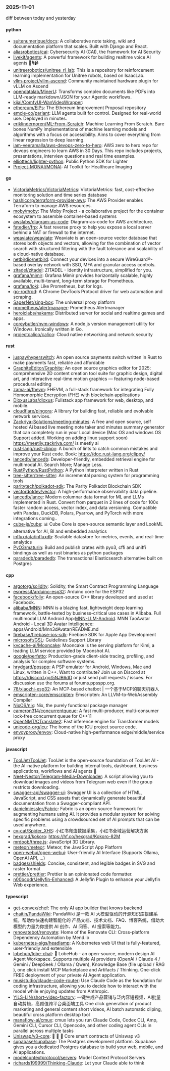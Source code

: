 ### 2025-11-01
diff between today and yesterday

#### python
* [suitenumerique/docs](https://github.com/suitenumerique/docs): A collaborative note taking, wiki and documentation platform that scales. Built with Django and React.
* [aliasrobotics/cai](https://github.com/aliasrobotics/cai): Cybersecurity AI (CAI), the framework for AI Security
* [livekit/agents](https://github.com/livekit/agents): A powerful framework for building realtime voice AI agents 🤖🎙️📹
* [unitreerobotics/unitree_rl_lab](https://github.com/unitreerobotics/unitree_rl_lab): This is a repository for reinforcement learning implementation for Unitree robots, based on IsaacLab.
* [vllm-project/vllm-ascend](https://github.com/vllm-project/vllm-ascend): Community maintained hardware plugin for vLLM on Ascend
* [opendatalab/MinerU](https://github.com/opendatalab/MinerU): Transforms complex documents like PDFs into LLM-ready markdown/JSON for your Agentic workflows.
* [kijai/ComfyUI-WanVideoWrapper](https://github.com/kijai/ComfyUI-WanVideoWrapper): 
* [ethereum/EIPs](https://github.com/ethereum/EIPs): The Ethereum Improvement Proposal repository
* [emcie-co/parlant](https://github.com/emcie-co/parlant): LLM agents built for control. Designed for real-world use. Deployed in minutes.
* [eriklindernoren/ML-From-Scratch](https://github.com/eriklindernoren/ML-From-Scratch): Machine Learning From Scratch. Bare bones NumPy implementations of machine learning models and algorithms with a focus on accessibility. Aims to cover everything from linear regression to deep learning.
* [iam-veeramalla/aws-devops-zero-to-hero](https://github.com/iam-veeramalla/aws-devops-zero-to-hero): AWS zero to hero repo for devops engineers to learn AWS in 30 Days. This repo includes projects, presentations, interview questions and real time examples.
* [elliottech/lighter-python](https://github.com/elliottech/lighter-python): Public Python SDK for Lighter
* [Project-MONAI/MONAI](https://github.com/Project-MONAI/MONAI): AI Toolkit for Healthcare Imaging

#### go
* [VictoriaMetrics/VictoriaMetrics](https://github.com/VictoriaMetrics/VictoriaMetrics): VictoriaMetrics: fast, cost-effective monitoring solution and time series database
* [hashicorp/terraform-provider-aws](https://github.com/hashicorp/terraform-provider-aws): The AWS Provider enables Terraform to manage AWS resources.
* [moby/moby](https://github.com/moby/moby): The Moby Project - a collaborative project for the container ecosystem to assemble container-based systems
* [awslabs/diagram-as-code](https://github.com/awslabs/diagram-as-code): Diagram-as-code for AWS architecture.
* [fatedier/frp](https://github.com/fatedier/frp): A fast reverse proxy to help you expose a local server behind a NAT or firewall to the internet.
* [weaviate/weaviate](https://github.com/weaviate/weaviate): Weaviate is an open-source vector database that stores both objects and vectors, allowing for the combination of vector search with structured filtering with the fault tolerance and scalability of a cloud-native database​.
* [netbirdio/netbird](https://github.com/netbirdio/netbird): Connect your devices into a secure WireGuard®-based overlay network with SSO, MFA and granular access controls.
* [zitadel/zitadel](https://github.com/zitadel/zitadel): ZITADEL - Identity infrastructure, simplified for you.
* [grafana/mimir](https://github.com/grafana/mimir): Grafana Mimir provides horizontally scalable, highly available, multi-tenant, long-term storage for Prometheus.
* [grafana/loki](https://github.com/grafana/loki): Like Prometheus, but for logs.
* [go-rod/rod](https://github.com/go-rod/rod): A Chrome DevTools Protocol driver for web automation and scraping.
* [SagerNet/sing-box](https://github.com/SagerNet/sing-box): The universal proxy platform
* [prometheus/alertmanager](https://github.com/prometheus/alertmanager): Prometheus Alertmanager
* [heroiclabs/nakama](https://github.com/heroiclabs/nakama): Distributed server for social and realtime games and apps.
* [coreybutler/nvm-windows](https://github.com/coreybutler/nvm-windows): A node.js version management utility for Windows. Ironically written in Go.
* [projectcalico/calico](https://github.com/projectcalico/calico): Cloud native networking and network security

#### rust
* [juspay/hyperswitch](https://github.com/juspay/hyperswitch): An open source payments switch written in Rust to make payments fast, reliable and affordable
* [GraphiteEditor/Graphite](https://github.com/GraphiteEditor/Graphite): An open source graphics editor for 2025: comprehensive 2D content creation tool suite for graphic design, digital art, and interactive real-time motion graphics — featuring node-based procedural editing
* [zama-ai/fhevm](https://github.com/zama-ai/fhevm): FHEVM, a full-stack framework for integrating Fully Homomorphic Encryption (FHE) with blockchain applications
* [DioxusLabs/dioxus](https://github.com/DioxusLabs/dioxus): Fullstack app framework for web, desktop, and mobile.
* [cloudflare/pingora](https://github.com/cloudflare/pingora): A library for building fast, reliable and evolvable network services.
* [Zackriya-Solutions/meeting-minutes](https://github.com/Zackriya-Solutions/meeting-minutes): A free and open source, self hosted Ai based live meeting note taker and minutes summary generator that can completely run in your Local device (Mac OS and windows OS Support added. Working on adding linux support soon) https://meetily.zackriya.com/ is meetly ai
* [rust-lang/rust-clippy](https://github.com/rust-lang/rust-clippy): A bunch of lints to catch common mistakes and improve your Rust code. Book: https://doc.rust-lang.org/clippy/
* [lancedb/lancedb](https://github.com/lancedb/lancedb): Developer-friendly, embedded retrieval engine for multimodal AI. Search More; Manage Less.
* [RustPython/RustPython](https://github.com/RustPython/RustPython): A Python Interpreter written in Rust
* [tree-sitter/tree-sitter](https://github.com/tree-sitter/tree-sitter): An incremental parsing system for programming tools
* [paritytech/polkadot-sdk](https://github.com/paritytech/polkadot-sdk): The Parity Polkadot Blockchain SDK
* [vectordotdev/vector](https://github.com/vectordotdev/vector): A high-performance observability data pipeline.
* [lancedb/lance](https://github.com/lancedb/lance): Modern columnar data format for ML and LLMs implemented in Rust. Convert from parquet in 2 lines of code for 100x faster random access, vector index, and data versioning. Compatible with Pandas, DuckDB, Polars, Pyarrow, and PyTorch with more integrations coming..
* [cube-js/cube](https://github.com/cube-js/cube): 📊 Cube Core is open-source semantic layer and LookML alternative for AI, BI and embedded analytics
* [influxdata/influxdb](https://github.com/influxdata/influxdb): Scalable datastore for metrics, events, and real-time analytics
* [PyO3/maturin](https://github.com/PyO3/maturin): Build and publish crates with pyo3, cffi and uniffi bindings as well as rust binaries as python packages
* [paradedb/paradedb](https://github.com/paradedb/paradedb): The transactional Elasticsearch alternative built on Postgres

#### cpp
* [argotorg/solidity](https://github.com/argotorg/solidity): Solidity, the Smart Contract Programming Language
* [espressif/arduino-esp32](https://github.com/espressif/arduino-esp32): Arduino core for the ESP32
* [facebook/folly](https://github.com/facebook/folly): An open-source C++ library developed and used at Facebook.
* [alibaba/MNN](https://github.com/alibaba/MNN): MNN is a blazing fast, lightweight deep learning framework, battle-tested by business-critical use cases in Alibaba. Full multimodal LLM Android App:[MNN-LLM-Android](./apps/Android/MnnLlmChat/README.md). MNN TaoAvatar Android - Local 3D Avatar Intelligence: apps/Android/Mnn3dAvatar/README.md
* [firebase/firebase-ios-sdk](https://github.com/firebase/firebase-ios-sdk): Firebase SDK for Apple App Development
* [microsoft/GSL](https://github.com/microsoft/GSL): Guidelines Support Library
* [kvcache-ai/Mooncake](https://github.com/kvcache-ai/Mooncake): Mooncake is the serving platform for Kimi, a leading LLM service provided by Moonshot AI.
* [google/perfetto](https://github.com/google/perfetto): Production-grade client-side tracing, profiling, and analysis for complex software systems.
* [hrydgard/ppsspp](https://github.com/hrydgard/ppsspp): A PSP emulator for Android, Windows, Mac and Linux, written in C++. Want to contribute? Join us on Discord at https://discord.gg/5NJB6dD or just send pull requests / issues. For discussion use the forums at forums.ppsspp.org.
* [78/xiaozhi-esp32](https://github.com/78/xiaozhi-esp32): An MCP-based chatbot | 一个基于MCP的聊天机器人
* [emscripten-core/emscripten](https://github.com/emscripten-core/emscripten): Emscripten: An LLVM-to-WebAssembly Compiler
* [NixOS/nix](https://github.com/NixOS/nix): Nix, the purely functional package manager
* [cameron314/concurrentqueue](https://github.com/cameron314/concurrentqueue): A fast multi-producer, multi-consumer lock-free concurrent queue for C++11
* [OpenNMT/CTranslate2](https://github.com/OpenNMT/CTranslate2): Fast inference engine for Transformer models
* [unicode-org/icu](https://github.com/unicode-org/icu): The home of the ICU project source code.
* [envoyproxy/envoy](https://github.com/envoyproxy/envoy): Cloud-native high-performance edge/middle/service proxy

#### javascript
* [ToolJet/ToolJet](https://github.com/ToolJet/ToolJet): ToolJet is the open-source foundation of ToolJet AI - the AI-native platform for building internal tools, dashboard, business applications, workflows and AI agents 🚀
* [Neet-Nestor/Telegram-Media-Downloader](https://github.com/Neet-Nestor/Telegram-Media-Downloader): A script allowing you to download images and videos from Telegram web even if the group restricts downloading.
* [swagger-api/swagger-ui](https://github.com/swagger-api/swagger-ui): Swagger UI is a collection of HTML, JavaScript, and CSS assets that dynamically generate beautiful documentation from a Swagger-compliant API.
* [danielmiessler/Fabric](https://github.com/danielmiessler/Fabric): Fabric is an open-source framework for augmenting humans using AI. It provides a modular system for solving specific problems using a crowdsourced set of AI prompts that can be used anywhere.
* [cv-cat/Spider_XHS](https://github.com/cv-cat/Spider_XHS): 小红书爬虫数据采集，小红书全域运营解决方案
* [hexgrad/kokoro](https://github.com/hexgrad/kokoro): https://hf.co/hexgrad/Kokoro-82M
* [mrdoob/three.js](https://github.com/mrdoob/three.js): JavaScript 3D Library.
* [meteor/meteor](https://github.com/meteor/meteor): Meteor, the JavaScript App Platform
* [open-webui/open-webui](https://github.com/open-webui/open-webui): User-friendly AI Interface (Supports Ollama, OpenAI API, ...)
* [badges/shields](https://github.com/badges/shields): Concise, consistent, and legible badges in SVG and raster format
* [prettier/prettier](https://github.com/prettier/prettier): Prettier is an opinionated code formatter.
* [n00bcodr/Jellyfin-Enhanced](https://github.com/n00bcodr/Jellyfin-Enhanced): A Jellyfin Plugin to enhance your Jellyfin Web experience.

#### typescript
* [get-convex/chef](https://github.com/get-convex/chef): The only AI app builder that knows backend
* [chaitin/PandaWiki](https://github.com/chaitin/PandaWiki): PandaWiki 是一款 AI 大模型驱动的开源知识库搭建系统，帮助你快速构建智能化的 产品文档、技术文档、FAQ、博客系统，借助大模型的力量为你提供 AI 创作、AI 问答、AI 搜索等能力。
* [renovatebot/renovate](https://github.com/renovatebot/renovate): Home of the Renovate CLI: Cross-platform Dependency Automation by Mend.io
* [kubernetes-sigs/headlamp](https://github.com/kubernetes-sigs/headlamp): A Kubernetes web UI that is fully-featured, user-friendly and extensible
* [lobehub/lobe-chat](https://github.com/lobehub/lobe-chat): 🤯 LobeHub - an open-source, modern design AI Agent Workspace. Supports multiple AI providers (OpenAI / Claude 4 / Gemini / DeepSeek / Ollama / Qwen), Knowledge Base (file upload / RAG ), one click install MCP Marketplace and Artifacts / Thinking. One-click FREE deployment of your private AI Agent application.
* [musistudio/claude-code-router](https://github.com/musistudio/claude-code-router): Use Claude Code as the foundation for coding infrastructure, allowing you to decide how to interact with the model while enjoying updates from Anthropic.
* [YILS-LIN/short-video-factory](https://github.com/YILS-LIN/short-video-factory): 一键生成产品营销与泛内容短视频，AI批量自动剪辑，高颜值跨平台桌面端工具 One click generation of product marketing and general content short videos, AI batch automatic cliping, beautiful cross platform desktop tool
* [manaflow-ai/cmux](https://github.com/manaflow-ai/cmux): cmux lets you run Claude Code, Codex CLI, Amp, Gemini CLI, Cursor CLI, Opencode, and other coding agent CLIs in parallel across multiple tasks
* [Uniswap/v3-core](https://github.com/Uniswap/v3-core): 🦄 🦄 🦄 Core smart contracts of Uniswap v3
* [supabase/supabase](https://github.com/supabase/supabase): The Postgres development platform. Supabase gives you a dedicated Postgres database to build your web, mobile, and AI applications.
* [modelcontextprotocol/servers](https://github.com/modelcontextprotocol/servers): Model Context Protocol Servers
* [richards199999/Thinking-Claude](https://github.com/richards199999/Thinking-Claude): Let your Claude able to think
